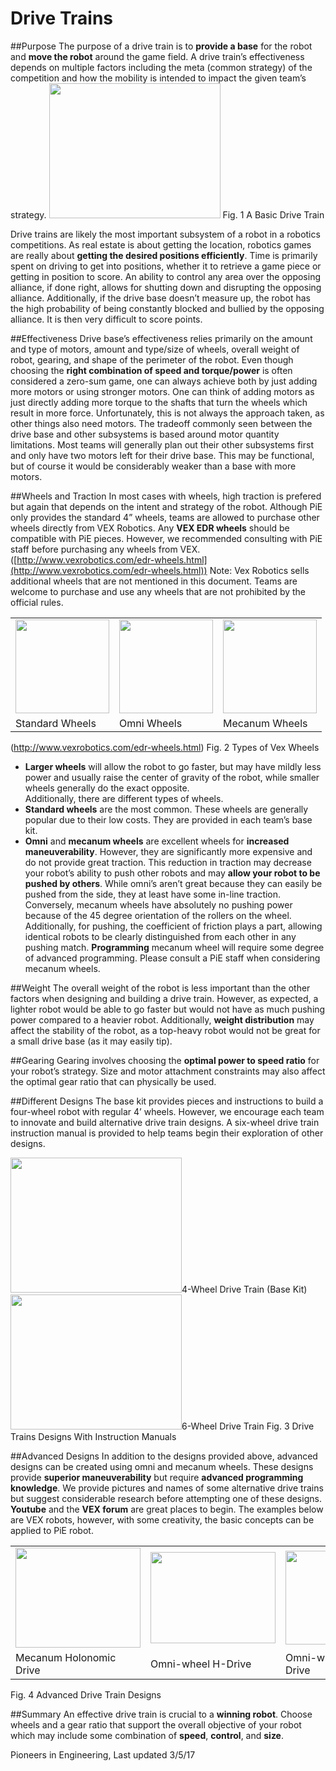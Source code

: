 Drive Trains
=======

##Purpose
The purpose of a drive train is to **provide a base** for the robot and **move the robot** around the game field.  A drive train’s effectiveness depends on multiple factors including the meta (common strategy) of the competition and how the mobility is intended to impact the given team’s strategy. 
<img src="/uploads/default/original/1X/7b065219cdd1b6f975fc49170f75f9a04c1ed1b0.png" width="274" height="216">
Fig. 1 A Basic Drive Train

Drive trains are likely the most important subsystem of a robot in a robotics competitions. As real estate is about getting the location, robotics games are really about **getting the desired positions efficiently**. Time is primarily spent on driving to get into positions, whether it to retrieve a game piece or getting in position to score.  An ability to control any area over the opposing alliance, if done right, allows for shutting down and disrupting the opposing alliance.  Additionally, if the drive base doesn’t measure up, the robot has the high probability of being constantly blocked and bullied by the opposing alliance. It is then very difficult to score points. 
 
##Effectiveness
Drive base’s effectiveness relies primarily on the amount and type of motors, amount and type/size of wheels, overall weight of robot, gearing, and shape of the perimeter of the robot.  Even though choosing the **right combination of speed and torque/power** is often considered a zero-sum game, one can always achieve both by just adding more motors or using stronger motors.  One can think of adding motors as just directly adding more torque to the shafts that turn the wheels which result in more force.  Unfortunately, this is not always the approach taken, as other things also need motors.  The tradeoff commonly seen between the drive base and other subsystems is based around motor quantity limitations.  Most teams will generally plan out their other subsystems first and only have two motors left for their drive base. This may be functional, but of course  it would be considerably weaker than a base with more motors.

##Wheels and Traction
In most cases with wheels, high traction is prefered but again that depends on the intent and strategy of the robot. Although PiE only  provides the standard 4” wheels, teams are allowed to purchase other wheels directly from VEX Robotics. Any **VEX EDR wheels** should be compatible with PiE pieces. However, we recommended consulting with PiE staff before purchasing any wheels from VEX. ([http://www.vexrobotics.com/edr-wheels.html](http://www.vexrobotics.com/edr-wheels.html)) Note: Vex Robotics sells additional wheels that are not mentioned in this document. Teams are welcome to purchase and use any wheels that are not prohibited by the official rules. 

<table>
  <tr>
    <td> <img src="http://www.vexrobotics.com/media/catalog/product/cache/11/image/5e06319eda06f020e43594a9c230972d/2/7/276-1497_1_1.jpg" width=150 height = 150> 
    </td>
   <td> <img src="http://www.vexrobotics.com/media/catalog/product/cache/11/image/5e06319eda06f020e43594a9c230972d/2/7/276-2185-hs-shaft.jpg" width=150 height = 150> 
    </td>
    <td> <img src="http://www.vexrobotics.com/media/catalog/product/cache/11/image/5e06319eda06f020e43594a9c230972d/2/7/276-1447_1.png" width=150 height = 150> 
    </td>
  <tr/>
<tr>
    <td> Standard Wheels </td>
    <td>Omni Wheels</td>
    <td>Mecanum Wheels</td>
  <tr/>
</table>


(http://www.vexrobotics.com/edr-wheels.html)
Fig. 2 Types of Vex Wheels

+ **Larger wheels** will allow the robot to go faster, but may have mildly less power and usually raise the center of gravity of the robot, while smaller wheels generally do the exact opposite.  
Additionally, there are different types of wheels.  
+ **Standard wheels** are the most common. These wheels are generally popular due to their low costs.  They are provided in each team’s base kit.
+ **Omni** and **mecanum wheels** are excellent wheels for **increased maneuverability**.   However, they are significantly more expensive and do not provide great traction. This reduction in traction may decrease your robot’s ability to push other robots and may **allow your robot to be pushed by others**.  While omni’s aren’t great because they can easily be pushed from the side, they at least have some in-line traction. Conversely, mecanum wheels have absolutely no pushing power because of the 45 degree orientation of the rollers on the wheel.  Additionally, for pushing, the coefficient of friction plays a part, allowing identical robots to be clearly distinguished from each other in any pushing match. **Programming** mecanum wheel will require some degree of advanced programming. Please consult a PiE staff when considering mecanum wheels.

##Weight
The overall weight of the robot is less important than the other factors when designing and building a drive train. However, as expected, a lighter robot would be able to go faster but would not have as much pushing power compared to a heavier robot.  Additionally, **weight distribution** may affect the stability of the robot, as a top-heavy robot would not be great for a small drive base (as it may easily tip).



##Gearing
Gearing involves choosing the **optimal power to speed ratio** for your robot’s strategy. Size and motor attachment constraints may also affect the optimal gear ratio that can physically be used.

##Different Designs
The base kit provides pieces and instructions to build a four-wheel robot with regular 4’ wheels. However, we encourage each team to innovate and build alternative drive train designs. A six-wheel drive train instruction manual is provided to help teams begin their exploration of other designs. 

<img src="/uploads/default/original/1X/b7ff96b201cd064300d9808ba07507d9ff2ebef6.png" width="274" height="216">4-Wheel Drive Train (Base Kit)
<img src="/uploads/default/original/1X/79182e130f4875452e6df8c4f4af19ee21548b7f.png" width="274" height="216">6-Wheel Drive Train
Fig. 3 Drive Trains Designs With Instruction Manuals

##Advanced Designs
In addition to the designs provided above, advanced designs can be created using omni and mecanum wheels. These designs provide **superior maneuverability** but require **advanced programming knowledge**. We provide pictures and names of some alternative drive trains but suggest considerable research before attempting one of these designs. **Youtube** and the **VEX forum** are great places to begin. The examples below are VEX robots, however, with some creativity, the basic concepts can be applied to PiE robot. 


<table>
  <tr>
    <td> <img src="/uploads/default/original/1X/808c599d64e4d75d1218354984b5d541af1c90a8.png" width="200" height="160">
    </td>
   <td> <img src="/uploads/default/original/1X/28cbf296bf7624e1e482c64896714cf660a9d01a.png" width="200" height="146">
    </td>
    <td> <img src="https://www.vexforum.com/index.php/attachment/57129a66c4c91_meme.jpg" width=150 height = 150> 
    </td>
  <tr/>
<tr>
    <td> Mecanum Holonomic Drive</td>
    <td> Omni-wheel H-Drive </td>
    <td> Omni-wheel X-Drive</td>
  <tr/>
</table>



Fig. 4 Advanced Drive Train Designs

##Summary
An effective drive train is crucial to a **winning robot**. Choose wheels and a gear ratio that support the overall objective of your robot which may include some combination of **speed**,  **control**, and **size**. 


Pioneers in Engineering, Last updated 3/5/17